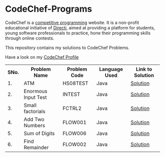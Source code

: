 # CodeChef-Programs

CodeChef is a <a href="https://en.wikipedia.org/wiki/Competitive_programming">competitive programming</a> website. It is a non-profit educational initiative of <a href="https://en.wikipedia.org/wiki/Directi">Directi</a>, aimed at providing a platform for students, young software professionals to practice, hone their programming skills through online contests.

This repository contains my solutions to CodeChef Problems.

Have a look on my <a href="https://www.codechef.com/users/nikbansal1998">CodeChef Profile</a>

<table align="center">
  <tr> 
    <th> SNo. </th>
    <th> Problem Name </th>
    <th> Problem Code </th>
    <th> Language Used </th>
    <th> Link to Solution </th>
  </tr>

  <tr>
    <td> 1. </td>
    <td> ATM </td>
    <td> HS08TEST </td>
    <td> Java </td>
    <td><a href="<a href="https://www.codechef.com/viewsolution/22683795"> Solution </a></td>
  </tr>

  <tr>
    <td> 2. </td>
    <td> Enormous Input Test </td>
    <td> INTEST </td>
    <td> Java </td>
    <td><a href="<a href="https://www.codechef.com/viewsolution/22683914"> Solution </a></td>
  </tr>

  <tr>
    <td> 3. </td>
    <td> Small factorials </td>
    <td> FCTRL2 </td>
    <td> Java </td>
    <td><a href="<a href="https://www.codechef.com/viewsolution/22690274"> Solution </a></td>
  </tr>

  <tr>
    <td> 4. </td>
    <td> Add Two Numbers </td>
    <td> FLOW001 </td>
    <td> Java </td>
    <td><a href="<a href="https://www.codechef.com/viewsolution/22690308"> Solution </a></td>
  </tr>

  <tr>
    <td> 5. </td>
    <td> Sum of Digits </td>
    <td> FLOW006 </td>
    <td> Java </td>
    <td><a href="<a href="https://www.codechef.com/viewsolution/22693087"> Solution </a></td>
  </tr>

  <tr>
    <td> 6. </td>
    <td> Find Remainder </td>
    <td> FLOW002 </td>
    <td> Java </td>
    <td><a href="<a href="https://www.codechef.com/viewsolution/22693160"> Solution </a></td>
  </tr>
      
</table>
